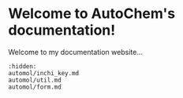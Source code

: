 # Welcome to AutoChem's documentation!

Welcome to my documentation website...

```{toctree}
:hidden:
automol/inchi_key.md
automol/util.md
automol/form.md
```
